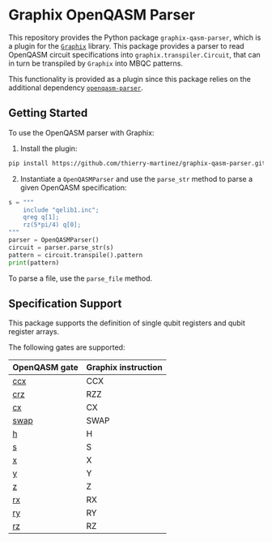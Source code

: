 # Graphix OpenQASM Parser

This repository provides the Python package `graphix-qasm-parser`,
which is a plugin for the
[`Graphix`](https://github.com/TeamGraphix/graphix/) library.
This package provides a parser to read OpenQASM circuit specifications
into `graphix.transpiler.Circuit`, that can in turn be transpiled
by `Graphix` into MBQC patterns.

This functionality is provided as a plugin since this package relies on the additional dependency
[`openqasm-parser`](https://github.com/qat-inria/openqasm-parser/).

## Getting Started

To use the OpenQASM parser with Graphix:

1. Install the plugin:

```bash
pip install https://github.com/thierry-martinez/graphix-qasm-parser.git
```

2. Instantiate a `OpenQASMParser` and use the `parse_str` method to
   parse a given OpenQASM specification:
```python
s = """
    include "qelib1.inc";
    qreg q[1];
    rz(5*pi/4) q[0];
"""
parser = OpenQASMParser()
circuit = parser.parse_str(s)
pattern = circuit.transpile().pattern
print(pattern)
```
   To parse a file, use the `parse_file` method.

## Specification Support

This package supports the definition of single qubit registers and qubit register arrays.

The following gates are supported:

| OpenQASM gate                                                    | Graphix instruction |
|------------------------------------------------------------------|---------------------|
| [ccx](https://openqasm.com/language/standard_library.html#ccx)   | CCX                 |
| [crz](https://openqasm.com/language/standard_library.html#crz)   | RZZ                 |
| [cx](https://openqasm.com/language/standard_library.html#cx)     | CX                  |
| [swap](https://openqasm.com/language/standard_library.html#swap) | SWAP                |
| [h](https://openqasm.com/language/standard_library.html#h)       | H                   |
| [s](https://openqasm.com/language/standard_library.html#s)       | S                   |
| [x](https://openqasm.com/language/standard_library.html#x)       | X                   |
| [y](https://openqasm.com/language/standard_library.html#y)       | Y                   |
| [z](https://openqasm.com/language/standard_library.html#z)       | Z                   |
| [rx](https://openqasm.com/language/standard_library.html#rx)     | RX                  |
| [ry](https://openqasm.com/language/standard_library.html#ry)     | RY                  |
| [rz](https://openqasm.com/language/standard_library.html#rz)     | RZ                  |
